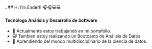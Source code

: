 ..## Hi I'm Ender!! 🎧🎧💻💻

     

<h4>Tecnólogo Análisis y Desarrollo de Software</h4>

<ul>
<li>🔨  Actualmente estoy trabajando en mi portafolio.</li>  
<li>😺  Tambien estoy realizando un Bootcamp de Análisis de Datos.</li> 
<li>🔬  Aprendiendo del mundo multidisciplinario de la ciencia de datos.</li>
</ul> 
       
<!--  img align="right" height="230px" alt="GIF" src="https://i.pinimg.com/originals/e4/26/70/e426702edf874b181aced1e2fa5c6cde.gif"  -->

